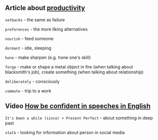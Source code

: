 ## Article about [productivity](https://journal.thriveglobal.com/how-scheduling-just-15-minutes-of-personal-development-time-into-your-calendar-can-change-your-ce223c61357a)

``setbacks`` - the same as failure

``preferences`` - the more liking alternatives

``nourish`` - feed someone

``dormant`` - idle, sleeping

``hone`` - make sharpen (e.g. hone one's skill)

``forge`` - make or shape a metal object in fire (when talking about blacksmith's job), create something (when talking about relationship)

``deliberately`` - consciously

``commute`` - trip to a work

## Video [How be confident in speeches in English](https://www.youtube.com/watch?v=8iQ3dEqYgng)

``It's been a while (since) + Present Perfect`` - about something in deep past

``stalk`` - looking for information about person in social media
